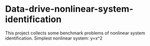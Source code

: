 # Data-drive-nonlinear-system-identification
This project collects some benchmark problems of nonlinear system identification.
Simplest nonlinear system:
y=x^2

